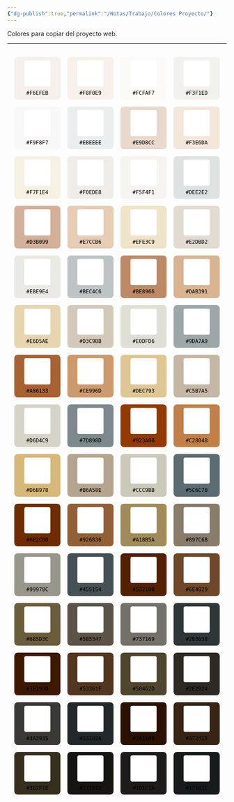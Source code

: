 ```yaml
---
{"dg-publish":true,"permalink":"/Notas/Trabajo/Colores Proyecto/"}
---
```


Colores para copiar del proyecto web.

---

<section class="color-grid">
  <!-- Fila 1 -->
  <div class="color-card" style="background-color:#F6EFEB; color:#2A1100;">
    <div class="color-swatch"></div>
    <div class="color-label">#F6EFEB</div>
  </div>
  <div class="color-card" style="background-color:#F8F0E9; color:#2A1100;">
    <div class="color-swatch"></div>
    <div class="color-label">#F8F0E9</div>
  </div>
  <div class="color-card" style="background-color:#FCFAF7; color:#2A1100;">
    <div class="color-swatch"></div>
    <div class="color-label">#FCFAF7</div>
  </div>
  <div class="color-card" style="background-color:#F3F1ED; color:#2A1100;">
    <div class="color-swatch"></div>
    <div class="color-label">#F3F1ED</div>
  </div>
  <div class="color-card" style="background-color:#F9F8F7; color:#2A1100;">
    <div class="color-swatch"></div>
    <div class="color-label">#F9F8F7</div>
  </div>
  <div class="color-card" style="background-color:#EBEEEE; color:#2A1100;">
    <div class="color-swatch"></div>
    <div class="color-label">#EBEEEE</div>
  </div>

  <!-- Fila 2 -->
  <div class="color-card" style="background-color:#E9D8CC; color:#2A1100;">
    <div class="color-swatch"></div>
    <div class="color-label">#E9D8CC</div>
  </div>
  <div class="color-card" style="background-color:#F3E6DA; color:#2A1100;">
    <div class="color-swatch"></div>
    <div class="color-label">#F3E6DA</div>
  </div>
  <div class="color-card" style="background-color:#F7F1E4; color:#2A1100;">
    <div class="color-swatch"></div>
    <div class="color-label">#F7F1E4</div>
  </div>
  <div class="color-card" style="background-color:#F0EDE8; color:#2A1100;">
    <div class="color-swatch"></div>
    <div class="color-label">#F0EDE8</div>
  </div>
  <div class="color-card" style="background-color:#F5F4F1; color:#2A1100;">
    <div class="color-swatch"></div>
    <div class="color-label">#F5F4F1</div>
  </div>
  <div class="color-card" style="background-color:#DEE2E2; color:#2A1100;">
    <div class="color-swatch"></div>
    <div class="color-label">#DEE2E2</div>
  </div>

  <!-- Fila 3 -->
  <div class="color-card" style="background-color:#D3B099; color:#2A1100;">
    <div class="color-swatch"></div>
    <div class="color-label">#D3B099</div>
  </div>
  <div class="color-card" style="background-color:#E7CCB6; color:#2A1100;">
    <div class="color-swatch"></div>
    <div class="color-label">#E7CCB6</div>
  </div>
  <div class="color-card" style="background-color:#EFE3C9; color:#2A1100;">
    <div class="color-swatch"></div>
    <div class="color-label">#EFE3C9</div>
  </div>
  <div class="color-card" style="background-color:#E2DBD2; color:#2A1100;">
    <div class="color-swatch"></div>
    <div class="color-label">#E2DBD2</div>
  </div>
  <div class="color-card" style="background-color:#EBE9E4; color:#2A1100;">
    <div class="color-swatch"></div>
    <div class="color-label">#EBE9E4</div>
  </div>
  <div class="color-card" style="background-color:#BEC4C6; color:#2A1100;">
    <div class="color-swatch"></div>
    <div class="color-label">#BEC4C6</div>
  </div>

  <!-- Fila 4 -->
  <div class="color-card" style="background-color:#BE8966; color:#2A1100;">
    <div class="color-swatch"></div>
    <div class="color-label">#BE8966</div>
  </div>
  <div class="color-card" style="background-color:#DAB391; color:#2A1100;">
    <div class="color-swatch"></div>
    <div class="color-label">#DAB391</div>
  </div>
  <div class="color-card" style="background-color:#E6D5AE; color:#2A1100;">
    <div class="color-swatch"></div>
    <div class="color-label">#E6D5AE</div>
  </div>
  <div class="color-card" style="background-color:#D3C9BB; color:#2A1100;">
    <div class="color-swatch"></div>
    <div class="color-label">#D3C9BB</div>
  </div>
  <div class="color-card" style="background-color:#E0DFD6; color:#2A1100;">
    <div class="color-swatch"></div>
    <div class="color-label">#E0DFD6</div>
  </div>
  <div class="color-card" style="background-color:#9DA7A9; color:#F6EFEB;">
    <div class="color-swatch"></div>
    <div class="color-label">#9DA7A9</div>
  </div>

  <!-- Fila 5 -->
  <div class="color-card" style="background-color:#A86133; color:#F6EFEB;">
    <div class="color-swatch"></div>
    <div class="color-label">#A86133</div>
  </div>
  <div class="color-card" style="background-color:#CE996D; color:#2A1100;">
    <div class="color-swatch"></div>
    <div class="color-label">#CE996D</div>
  </div>
  <div class="color-card" style="background-color:#DEC793; color:#2A1100;">
    <div class="color-swatch"></div>
    <div class="color-label">#DEC793</div>
  </div>
  <div class="color-card" style="background-color:#C5B7A5; color:#2A1100;">
    <div class="color-swatch"></div>
    <div class="color-label">#C5B7A5</div>
  </div>
  <div class="color-card" style="background-color:#D6D4C9; color:#2A1100;">
    <div class="color-swatch"></div>
    <div class="color-label">#D6D4C9</div>
  </div>
  <div class="color-card" style="background-color:#7D898D; color:#F6EFEB;">
    <div class="color-swatch"></div>
    <div class="color-label">#7D898D</div>
  </div>

  <!-- Fila 6 -->
  <div class="color-card" style="background-color:#923A00; color:#F6EFEB;">
    <div class="color-swatch"></div>
    <div class="color-label">#923A00</div>
  </div>
  <div class="color-card" style="background-color:#C28048; color:#F6EFEB;">
    <div class="color-swatch"></div>
    <div class="color-label">#C28048</div>
  </div>
  <div class="color-card" style="background-color:#D6B978; color:#2A1100;">
    <div class="color-swatch"></div>
    <div class="color-label">#D6B978</div>
  </div>
  <div class="color-card" style="background-color:#B6A58E; color:#2A1100;">
    <div class="color-swatch"></div>
    <div class="color-label">#B6A58E</div>
  </div>
  <div class="color-card" style="background-color:#CCC9BB; color:#2A1100;">
    <div class="color-swatch"></div>
    <div class="color-label">#CCC9BB</div>
  </div>
  <div class="color-card" style="background-color:#5C6C70; color:#F6EFEB;">
    <div class="color-swatch"></div>
    <div class="color-label">#5C6C70</div>
  </div>

  <!-- Fila 7 -->
  <div class="color-card" style="background-color:#6E2C00; color:#F6EFEB;">
    <div class="color-swatch"></div>
    <div class="color-label">#6E2C00</div>
  </div>
  <div class="color-card" style="background-color:#926036; color:#F6EFEB;">
    <div class="color-swatch"></div>
    <div class="color-label">#926036</div>
  </div>
  <div class="color-card" style="background-color:#A18B5A; color:#2A1100;">
    <div class="color-swatch"></div>
    <div class="color-label">#A18B5A</div>
  </div>
  <div class="color-card" style="background-color:#897C6B; color:#F6EFEB;">
    <div class="color-swatch"></div>
    <div class="color-label">#897C6B</div>
  </div>
  <div class="color-card" style="background-color:#99978C; color:#2A1100;">
    <div class="color-swatch"></div>
    <div class="color-label">#99978C</div>
  </div>
  <div class="color-card" style="background-color:#455154; color:#F6EFEB;">
    <div class="color-swatch"></div>
    <div class="color-label">#455154</div>
  </div>

  <!-- Fila 8 -->
  <div class="color-card" style="background-color:#532100; color:#F6EFEB;">
    <div class="color-swatch"></div>
    <div class="color-label">#532100</div>
  </div>
  <div class="color-card" style="background-color:#6E4829; color:#F6EFEB;">
    <div class="color-swatch"></div>
    <div class="color-label">#6E4829</div>
  </div>
  <div class="color-card" style="background-color:#6B5D3C; color:#F6EFEB;">
    <div class="color-swatch"></div>
    <div class="color-label">#6B5D3C</div>
  </div>
  <div class="color-card" style="background-color:#5B5347; color:#F6EFEB;">
    <div class="color-swatch"></div>
    <div class="color-label">#5B5347</div>
  </div>
  <div class="color-card" style="background-color:#737169; color:#F6EFEB;">
    <div class="color-swatch"></div>
    <div class="color-label">#737169</div>
  </div>
  <div class="color-card" style="background-color:#2E3638; color:#F6EFEB;">
    <div class="color-swatch"></div>
    <div class="color-label">#2E3638</div>
  </div>

  <!-- Fila 9 -->
  <div class="color-card" style="background-color:#3E1900; color:#F6EFEB;">
    <div class="color-swatch"></div>
    <div class="color-label">#3E1900</div>
  </div>
  <div class="color-card" style="background-color:#53361F; color:#F6EFEB;">
    <div class="color-swatch"></div>
    <div class="color-label">#53361F</div>
  </div>
  <div class="color-card" style="background-color:#50462D; color:#F6EFEB;">
    <div class="color-swatch"></div>
    <div class="color-label">#50462D</div>
  </div>
  <div class="color-card" style="background-color:#2E2924; color:#F6EFEB;">
    <div class="color-swatch"></div>
    <div class="color-label">#2E2924</div>
  </div>
  <div class="color-card" style="background-color:#3A3935; color:#F6EFEB;">
    <div class="color-swatch"></div>
    <div class="color-label">#3A3935</div>
  </div>
  <div class="color-card" style="background-color:#23292A; color:#F6EFEB;">
    <div class="color-swatch"></div>
    <div class="color-label">#23292A</div>
  </div>

  <!-- Fila 10 -->
  <div class="color-card" style="background-color:#2A1100; color:#F6EFEB;">
    <div class="color-swatch"></div>
    <div class="color-label">#2A1100</div>
  </div>
  <div class="color-card" style="background-color:#372415; color:#F6EFEB;">
    <div class="color-swatch"></div>
    <div class="color-label">#372415</div>
  </div>
  <div class="color-card" style="background-color:#362F1E; color:#F6EFEB;">
    <div class="color-swatch"></div>
    <div class="color-label">#362F1E</div>
  </div>
  <div class="color-card" style="background-color:#171512; color:#F6EFEB;">
    <div class="color-swatch"></div>
    <div class="color-label">#171512</div>
  </div>
  <div class="color-card" style="background-color:#1D1C1A; color:#F6EFEB;">
    <div class="color-swatch"></div>
    <div class="color-label">#1D1C1A</div>
  </div>
  <div class="color-card" style="background-color:#171B1C; color:#F6EFEB;">
    <div class="color-swatch"></div>
    <div class="color-label">#171B1C</div>
  </div>
</section>

<style>
  .color-grid {
    display: grid;
    grid-template-columns: repeat(auto-fit, minmax(100px, 1fr));
    gap: 1rem;
    padding: 1rem;
    align-items: center;
  }
  .color-card {
    display: flex;
    flex-direction: column;
    align-items: center;
    padding: 0.5rem;
    border-radius: 8px;
  }
  .color-swatch {
    width: 60px;
    height: 60px;
    border-radius: 4px;
    background-color: white;
  }
  .color-label {
    margin-top: 0.5rem;
	color:black;
    font-family: monospace;
    font-size: 0.75rem;
  }
</style>


